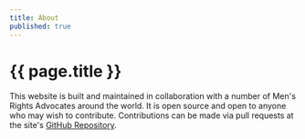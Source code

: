 ```yaml
---
title: About
published: true
---
```


# {{ page.title }}

This website is built and maintained in collaboration with a number of Men's Rights Advocates around the world. It is open source and open to anyone who may wish to contribute. Contributions can be made via pull requests at the site's [GitHub Repository](https://github.com/mensrights/mensrights.github.io).